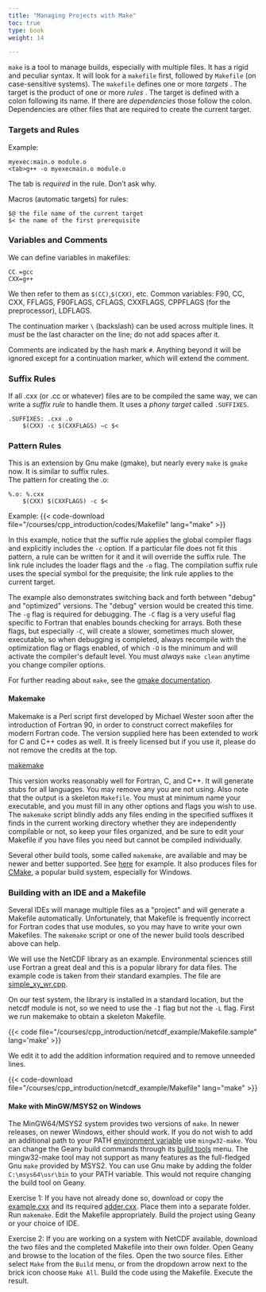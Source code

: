 ```yaml
---
title: "Managing Projects with Make"
toc: true
type: book
weight: 14

---
```


`make` is a tool to manage builds, especially with multiple files.
It has a rigid and peculiar syntax.
It will look for a `makefile` first, followed by `Makefile` (on case-sensitive systems).
The `makefile` defines one or more _targets_ .  The target is the product of one or more _rules_ .
The target is defined with a colon following its name.  If there are _dependencies_ those follow the colon.
Dependencies are other files that are required to create the current target.

### Targets and Rules

Example:
```
myexec:main.o module.o
<tab>g++ -o myexecmain.o module.o
```
The tab is _required_ in the rule.  Don’t ask why.

Macros (automatic targets) for rules:
```
$@ the file name of the current target
$< the name of the first prerequisite
```

### Variables and Comments

We can define variables in makefiles:
```
CC =gcc
CXX=g++
```
We then refer to them as `$(CC)`,`$(CXX)`, etc.
Common variables: F90, CC, CXX, FFLAGS, F90FLAGS, CFLAGS, CXXFLAGS, CPPFLAGS (for the preprocessor), LDFLAGS.

The continuation marker `\` (backslash) can be used across multiple lines. It _must_ be the last character on the line; do not add spaces after it.

Comments are indicated by the hash mark `#`.  Anything beyond it will be ignored except for a continuation marker, which will extend the comment.

### Suffix Rules

If all .cxx (or .cc or whatever) files are to be compiled the same way, we can write a _suffix rule_ to handle them.
It uses a _phony target_ called `.SUFFIXES`.
```
.SUFFIXES: .cxx .o
	$(CXX) -c $(CXXFLAGS) –c $<
```

### Pattern Rules

This is an extension by Gnu make (gmake), but nearly every `make` is `gmake` now.
It is similar to suffix rules.  
The pattern for creating the .o:
```
%.o: %.cxx
	$(CXX) $(CXXFLAGS) -c $<
```

Example:
{{< code-download file="/courses/cpp_introduction/codes/Makefile" lang="make" >}}

In this example, notice that the suffix rule applies the global compiler flags and explicitly includes the `-c` option.  If a particular file does not fit this pattern, a rule can be written for it and it will override the suffix rule.  The link rule includes the loader flags and the `-o` flag.  The compilation suffix rule uses the special symbol for the prequisite; the link rule applies to the current target.

The example also demonstrates switching back and forth between "debug" and "optimized" versions.  The "debug" version would be created this time.  The `-g` flag is required for debugging.  The `-C` flag is a very useful flag specific to Fortran that enables bounds checking for arrays.  Both these flags, but especially `-C`, will create a slower, sometimes much slower, executable, so when debugging is completed, always recompile with the optimization flag or flags enabled, of which `-O` is the minimum and will activate the compiler's default level.  You must _always_ `make clean` anytime you change compiler options.

For further reading about `make`, see the [gmake documentation](https://www.gnu.org/software/make/manual/).

#### Makemake

Makemake is a Perl script first developed by Michael Wester soon after the introduction of Fortran 90, in order to construct correct makefiles for modern Fortran code.  The version supplied here has been extended to work for C and C++ codes as well.  It is freely licensed but if you use it, please do not remove the credits at the top.

[makemake](/courses/cpp_introduction/codes/makemake)

This version works reasonably well for Fortran, C, and C++.  It will generate stubs for all languages. You may remove any you are not using.  Also note that the output is a skeleton `Makefile`.  You must at minimum name your executable, and you must fill in any other options and flags you wish to use.  The `makemake` script blindly adds any files ending in the specified suffixes it finds in the current working directory whether they are independently compilable or not, so keep your files organized, and be sure to edit your Makefile if you have files you need but cannot be compiled individually.

Several other build tools, some called `makemake`, are available and may be newer and better supported.  See [here](https://github.com/OutsourcedGuru/makemake) for example.  It also produces files for [CMake](https://cmake.org), a popular build system, especially for Windows.

### Building with an IDE and a Makefile

Several IDEs will manage multiple files as a "project" and will generate a Makefile automatically.  Unfortunately, that Makefile is frequently incorrect for Fortran codes that use modules, so you may have to write your own Makefiles.  The `makemake` script or one of the newer build tools described above can help.

We will use the NetCDF library as an example.  Environmental sciences still use Fortran a great deal and this is a popular library for data files. The example code is taken from their standard examples.  The file are [simple_xy_wr.cpp](/courses/cpp_introduction/netcdf_example/simple_xy_wr.cpp).

On our test system, the library is installed in a standard location, but the netcdf module is not, so we need to use the `-I` flag but not the `-L` flag.
First we run makemake to obtain a skeleton Makefile.

{{< code file="/courses/cpp_introduction/netcdf_example/Makefile.sample" lang='make' >}}

We edit it to add the addition information required and to remove unneeded lines.

{{< code-download file="/courses/cpp_introduction/netcdf_example/Makefile" lang="make" >}}

#### Make with MinGW/MSYS2 on Windows

The MinGW64/MSYS2 system provides two versions of `make`.  In newer releases, on newer Windows, either should work.  If you do not wish to add an additional path to your PATH [environment variable](/courses/cpp_introduction/setting-up) use `mingw32-make`.  You can change the Geany build commands through its [build tools]() menu.  The mingw32-make tool may not support as many features as the full-fledged Gnu `make` provided by MSYS2. You can use Gnu make by adding the folder `C:\msys64\usr\bin` to your PATH variable.  This would not require changing the build tool on Geany.

Exercise 1:
If you have not already done so, download or copy the [example.cxx](/courses/cpp_introduction/compiler_example/example.cxx) and its required [adder.cxx](/courses/cpp_introduction/compiler_example/adder.cxx).  Place them into a separate folder.  Run `makemake`.  Edit the Makefile appropriately.  Build the project using Geany or your choice of IDE.

Exercise 2:
If you are working on a system with NetCDF available, download the two files and the completed Makefile into their own folder.  Open Geany and browse to the location of the files.  Open the two source files.  Either select `Make` from the `Build` menu, or from the dropdown arrow next to the brick icon choose `Make All`.
Build the code using the Makefile.  Execute the result.


